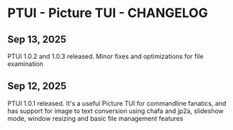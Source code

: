 PTUI - Picture TUI - CHANGELOG
==============================

Sep 13, 2025
------------

PTUI 1.0.2 and 1.0.3 released. Minor fixes and optimizations for file examination

Sep 12, 2025
------------

PTUI 1.0.1 released. It's a useful Picture TUI for commandline fanatics, and has support for image to text conversion using chafa and jp2a, slideshow mode, window resizing and basic file management features

